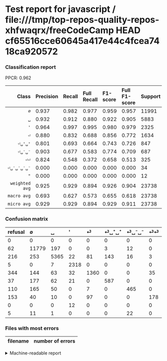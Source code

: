 # Test report for javascript / file:///tmp/top-repos-quality-repos-xhfwaqrx/freeCodeCamp HEAD cf65516cce60645a417e44c4fcea7418ca920572

### Classification report

PPCR: 0.962

| Class | Precision | Recall | Full Recall | F1-score | Full F1-score | Support | Full Support | PPCR |
|------:|:----------|:-------|:------------|:---------|:---------|:--------|:-------------|:-----|
| `∅` | 0.937| 0.982| 0.977| 0.959| 0.957| 11991| 12053| 0.995 |
| `␣` | 0.932| 0.912| 0.880| 0.922| 0.905| 5883| 6099| 0.965 |
| `'` | 0.964| 0.997| 0.995| 0.980| 0.979| 2325| 2330| 0.998 |
| `⏎` | 0.880| 0.832| 0.688| 0.856| 0.772| 1634| 1978| 0.826 |
| `⏎␣⁺␣⁺` | 0.801| 0.693| 0.664| 0.743| 0.726| 847| 884| 0.958 |
| `⏎␣⁻␣⁻` | 0.903| 0.677| 0.583| 0.774| 0.709| 687| 797| 0.862 |
| `⏎⏎` | 0.824| 0.548| 0.372| 0.658| 0.513| 325| 478| 0.680 |
| `⏎␣⁻␣⁻␣⁻␣⁻` | 0.000| 0.000| 0.000| 0.000| 0.000| 34| 39| 0.872 |
| `"` | 0.000| 0.000| 0.000| 0.000| 0.000| 12| 12| 1.000 |
| `weighted avg` | 0.925| 0.929| 0.894| 0.926| 0.904| 23738| 24670| 0.962 |
| `macro avg` | 0.693| 0.627| 0.573| 0.655| 0.618| 23738| 24670| 0.962 |
| `micro avg` | 0.929| 0.929| 0.894| 0.929| 0.911| 23738| 24670| 0.962 |

### Confusion matrix

|refusal|  ∅| ␣| '| ⏎| ⏎␣⁺␣⁺| ⏎␣⁻␣⁻| ⏎⏎| "| ⏎␣⁻␣⁻␣⁻␣⁻| 
|:---|:---|:---|:---|:---|:---|:---|:---|:---|:---|
|0 |0 |0 |0 |0 |0 |0 |0 |0 |0 |
|62 |11779 |197 |0 |0 |3 |12 |0 |0 |0 |
|216 |253 |5365 |22 |81 |143 |16 |3 |0 |0 |
|5 |0 |7 |2318 |0 |0 |0 |0 |0 |0 |
|344 |144 |63 |32 |1360 |0 |0 |35 |0 |0 |
|37 |177 |62 |21 |0 |587 |0 |0 |0 |0 |
|110 |165 |50 |0 |7 |0 |465 |0 |0 |0 |
|153 |40 |10 |0 |97 |0 |0 |178 |0 |0 |
|0 |0 |0 |12 |0 |0 |0 |0 |0 |0 |
|5 |11 |1 |0 |0 |0 |22 |0 |0 |0 |

### Files with most errors

| filename | number of errors|
|:----:|:-----|

<details>
    <summary>Machine-readable report</summary>
```json
{
  "cl_report": {"\"": {"f1-score": 0.0, "precision": 0.0, "recall": 0.0, "support": 12}, "\u0027": {"f1-score": 0.9801268498942918, "precision": 0.9638253638253639, "recall": 0.9969892473118279, "support": 2325}, "macro avg": {"f1-score": 0.6546347357558234, "precision": 0.6934743669637086, "recall": 0.6267949765672955, "support": 23738}, "micro avg": {"f1-score": 0.9289746398180133, "precision": 0.9289746398180133, "recall": 0.9289746398180133, "support": 23738}, "weighted avg": {"f1-score": 0.9258329518913425, "precision": 0.9254069525770654, "recall": 0.9289746398180133, "support": 23738}, "\u2205": {"f1-score": 0.9592019543973942, "precision": 0.93714694884239, "recall": 0.9823200733883746, "support": 11991}, "\u23ce": {"f1-score": 0.855614973262032, "precision": 0.8802588996763754, "recall": 0.8323133414932681, "support": 1634}, "\u23ce\u23ce": {"f1-score": 0.6580406654343809, "precision": 0.8240740740740741, "recall": 0.5476923076923077, "support": 325}, "\u23ce\u2423\u207a\u2423\u207a": {"f1-score": 0.7430379746835443, "precision": 0.800818553888131, "recall": 0.693034238488784, "support": 847}, "\u23ce\u2423\u207b\u2423\u207b": {"f1-score": 0.7737104825291182, "precision": 0.9029126213592233, "recall": 0.6768558951965066, "support": 687}, "\u23ce\u2423\u207b\u2423\u207b\u2423\u207b\u2423\u207b": {"f1-score": 0.0, "precision": 0.0, "recall": 0.0, "support": 34}, "\u2423": {"f1-score": 0.9219797216016498, "precision": 0.9322328410078193, "recall": 0.9119496855345912, "support": 5883}},
  "cl_report_full": {"\"": {"f1-score": 0.0, "precision": 0.0, "recall": 0.0, "support": 12}, "\u0027": {"f1-score": 0.9790918690601901, "precision": 0.9638253638253639, "recall": 0.9948497854077253, "support": 2330}, "macro avg": {"f1-score": 0.6178858955570286, "precision": 0.6934743669637086, "recall": 0.5732424924090523, "support": 24670}, "micro avg": {"f1-score": 0.9110890761857544, "precision": 0.9289746398180133, "recall": 0.8938792055127686, "support": 24670}, "weighted avg": {"f1-score": 0.9044685128065404, "precision": 0.9237712947403649, "recall": 0.8938792055127686, "support": 24670}, "\u2205": {"f1-score": 0.9567866135975958, "precision": 0.93714694884239, "recall": 0.9772670704388949, "support": 12053}, "\u23ce": {"f1-score": 0.7720692591541299, "precision": 0.8802588996763754, "recall": 0.6875631951466128, "support": 1978}, "\u23ce\u23ce": {"f1-score": 0.5129682997118156, "precision": 0.8240740740740741, "recall": 0.3723849372384937, "support": 478}, "\u23ce\u2423\u207a\u2423\u207a": {"f1-score": 0.7260358688930117, "precision": 0.800818553888131, "recall": 0.6640271493212669, "support": 884}, "\u23ce\u2423\u207b\u2423\u207b": {"f1-score": 0.708841463414634, "precision": 0.9029126213592233, "recall": 0.5834378920953576, "support": 797}, "\u23ce\u2423\u207b\u2423\u207b\u2423\u207b\u2423\u207b": {"f1-score": 0.0, "precision": 0.0, "recall": 0.0, "support": 39}, "\u2423": {"f1-score": 0.9051796861818796, "precision": 0.9322328410078193, "recall": 0.8796524020331202, "support": 6099}},
  "ppcr": 0.9622213214430483
}
```
</details>
